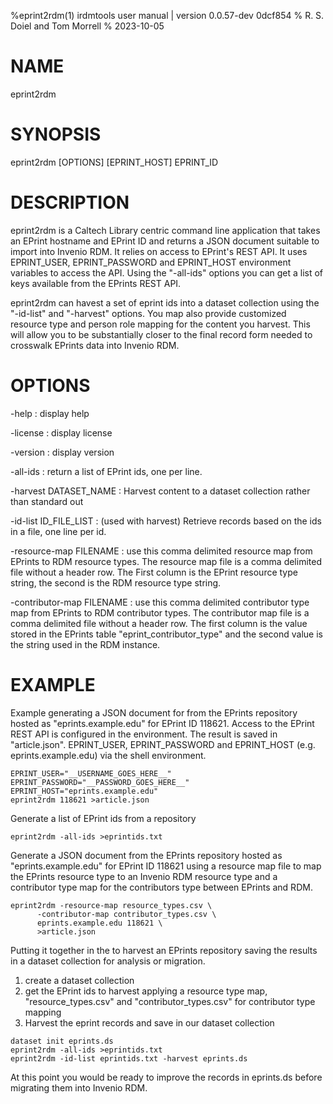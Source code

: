 %eprint2rdm(1) irdmtools user manual | version 0.0.57-dev 0dcf854
% R. S. Doiel and Tom Morrell
% 2023-10-05

# NAME

eprint2rdm

# SYNOPSIS

eprint2rdm [OPTIONS] [EPRINT_HOST] EPRINT_ID

# DESCRIPTION

eprint2rdm is a Caltech Library centric command line application
that takes an EPrint hostname and EPrint ID and returns a JSON
document suitable to import into Invenio RDM. It relies on
access to EPrint's REST API. It uses EPRINT_USER, EPRINT_PASSWORD
and EPRINT_HOST environment variables to access the API. Using
the "-all-ids" options you can get a list of keys available from
the EPrints REST API.

eprint2rdm can havest a set of eprint ids into a dataset collection
using the "-id-list" and "-harvest" options. You map also provide
customized resource type and person role mapping for the content
you harvest. This will allow you to be substantially closer to the
final record form needed to crosswalk EPrints data into Invenio RDM.

# OPTIONS

-help
: display help

-license
: display license

-version
: display version

-all-ids
: return a list of EPrint ids, one per line.

-harvest DATASET_NAME
: Harvest content to a dataset collection rather than standard out

-id-list ID_FILE_LIST
: (used with harvest) Retrieve records based on the ids in a file,
one line per id.

-resource-map FILENAME
: use this comma delimited resource map from EPrints to RDM resource types.
The resource map file is a comma delimited file without a header row.
The First column is the EPrint resource type string, the second is the
RDM resource type string.

-contributor-map FILENAME
: use this comma delimited contributor type map from EPrints to RDM
contributor types.  The contributor map file is a comma delimited file
without a header row. The first column is the value stored in the EPrints
table "eprint_contributor_type" and the second value is the string used
in the RDM instance.

# EXAMPLE


Example generating a JSON document for from the EPrints repository
hosted as "eprints.example.edu" for EPrint ID 118621.  Access to
the EPrint REST API is configured in the environment.  The result
is saved in "article.json". EPRINT_USER, EPRINT_PASSWORD and
EPRINT_HOST (e.g. eprints.example.edu) via the shell environment.

~~~
EPRINT_USER="__USERNAME_GOES_HERE__"
EPRINT_PASSWORD="__PASSWORD_GOES_HERE__"
EPRINT_HOST="eprints.example.edu"
eprint2rdm 118621 >article.json
~~~

Generate a list of EPrint ids from a repository 

~~~
eprint2rdm -all-ids >eprintids.txt
~~~

Generate a JSON document from the EPrints repository
hosted as "eprints.example.edu" for EPrint ID 118621 using a
resource map file to map the EPrints resource type to an
Invenio RDM resource type and a contributor type map for
the contributors type between EPrints and RDM.

~~~
eprint2rdm -resource-map resource_types.csv \
      -contributor-map contributor_types.csv \
      eprints.example.edu 118621 \
	  >article.json
~~~

Putting it together in the to harvest an EPrints repository
saving the results in a dataset collection for analysis or
migration.

1. create a dataset collection
2. get the EPrint ids to harvest applying a resource type map, "resource_types.csv"
   and "contributor_types.csv" for contributor type mapping
3. Harvest the eprint records and save in our dataset collection

~~~
dataset init eprints.ds
eprint2rdm -all-ids >eprintids.txt
eprint2rdm -id-list eprintids.txt -harvest eprints.ds
~~~

At this point you would be ready to improve the records in
eprints.ds before migrating them into Invenio RDM.

